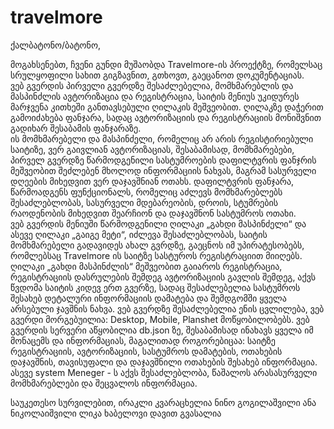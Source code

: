 # travelmore
ქალბატონო/ბატონო, 
 
მოგახსენებთ, ჩვენი  გუნდი მუშაობდა Travelmore-ის პროექტზე, რომელსაც სრულყოფილი სახით გიგზავნით, გთხოვთ, გაეცანოთ დოკუმენტაციას.   
ვებ გვერდის პირველი გვერდზე შესაძლებელია, მომხმარებლის და მასპინძლის ავტორიზაცია და რეგისტრაცია, საიტის მენიუს უკიდურეს მარჯვენა კითხეში განთავსებული ღილაკის მეშვეობით.
ღილაკზე დაჭერით გამოიძახება ფანჯარა, სადაც ავტორიზაციის და რეგისტრაციის მონიშვნით გადიხარ შესაბამის ფანჯარაზე.  
ის მომხმარებელი და მასპინძელი, რომელიც არ არის რეგისტირიებული საიტიზე, ვერ გაივლიან ავტორიზაციას, შესაბამისად, მომხმარებები, პირველ გვერდზე წარმოდგენილი სასტუმროების დაფილტვრის ფანჯრის მეშვეობით შეძლებენ მხოლოდ ინფორმაციის ნახვას, მაგრამ სასურველი დღეების მიხედვით  ვერ დაჯავშნიან ოთახს. 
დაფილტვრის ფანჯარა, წარმოადგენს ფუნქციონალს, რომელიც აძლევს მომხმარებლებს შესაძლებლობას, სასურველი მდებარეობის, დროის, სტუმრების რაოდენობის მიხედვით შეარჩიონ და დაჯავშნონ სასტუმროს ოთახი.  
ვებ გვერდის მენიუში წარმოდგენილი ღილაკი „გახდი მასპინძელი“ და ასევე ღილაკი „გაიგე მეტი“, იძლევა შესაძლებლობას, საიტის მომხმარებელი გადავიდეს ახალ გვრდზე, გაეცნოს იმ უპირატესობებს, რომლებსაც Travelmore ის საიტზე  სასტუროს  რეგისტრაციით მიიღებს. ღილაკი „გახდი მასპინძლის“ მეშვეობით გაიაროს რეგისტრაცია, რეგისტრაციის დასრულების შემდეგ ავტორიზაციის გავლის შემდეგ, აქვს წვდომა საიტის კიდევ  ერთ გვერზე, სადაც შესაძლებელია სასტუმროს შესახებ დეტალური ინფორმაციის დამატება და შემდგომში ყველა არსებული ჯავშნის ნახვა. 
ვებ გვერდზე შესაძლებელია ენის ცვლილება,  ვებ გვერდი  მორგებუილია: Desktop, Mobile, Planshet მოწყობილობებს. 
ვებ გვერდის სერვერი აწყობილია db.json ზე, შესაბამისად  ინახავს ყველა იმ მონაცემს და ინფორმაციას, მაგალითად როგორებიცაა: საიტზე რეგისტრაციის, ავტორიზაციის, სასტუმროს დამატების, ოთახების დაჯავშნის, თავისუფალი და დაჯავშნილი ოთახების შესახებ ინფორმაცია. ასევე system Meneger - ს აქვს შესაძლებლობა, წაშალოს არასასურველი მომხმარებლები და შეცვალოს ინფორმაცია. 

საუკეთესო სურვილებით, 
ირაკლი კვარაცხელია 
ნინო გოგილაშვილი 
ანა ნიკოლაიშვილი 
ლიკა ხაბელოვი 
დავით გვასალია 
 

